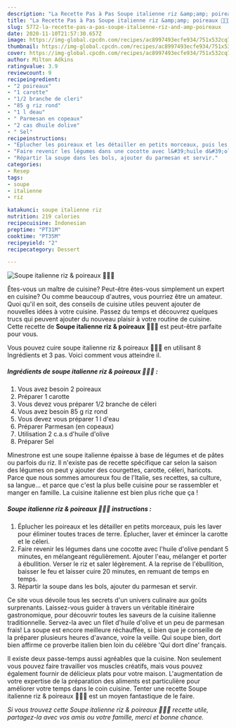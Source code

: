 ```yaml
---
description: "La Recette Pas à Pas Soupe italienne riz &amp;amp; poireaux 🍚🥣🌱"
title: "La Recette Pas à Pas Soupe italienne riz &amp;amp; poireaux 🍚🥣🌱"
slug: 5772-la-recette-pas-a-pas-soupe-italienne-riz-and-amp-poireaux
date: 2020-11-10T21:57:30.657Z
image: https://img-global.cpcdn.com/recipes/ac8997493ecfe934/751x532cq70/soupe-italienne-riz-poireaux-🍚🥣🌱-photo-principale-de-la-recette.jpg
thumbnail: https://img-global.cpcdn.com/recipes/ac8997493ecfe934/751x532cq70/soupe-italienne-riz-poireaux-🍚🥣🌱-photo-principale-de-la-recette.jpg
cover: https://img-global.cpcdn.com/recipes/ac8997493ecfe934/751x532cq70/soupe-italienne-riz-poireaux-🍚🥣🌱-photo-principale-de-la-recette.jpg
author: Milton Adkins
ratingvalue: 3.9
reviewcount: 9
recipeingredient:
- "2 poireaux"
- "1 carotte"
- "1/2 branche de cleri"
- "85 g riz rond"
- "1 l deau"
- " Parmesan en copeaux"
- "2 cas dhuile dolive"
- " Sel"
recipeinstructions:
- "Éplucher les poireaux et les détailler en petits morceaux, puis les laver pour éliminer toutes traces de terre. Éplucher, laver et émincer la carotte et le céleri."
- "Faire revenir les légumes dans une cocotte avec l&#39;huile d&#39;olive pendant 5 minutes, en mélangeant régulièrement. Ajouter l&#39;eau, mélanger et porter à ébullition. Verser le riz et saler légèrement. A la reprise de l&#39;ébullition, baisser le feu et laisser cuire 20 minutes, en remuant de temps en temps."
- "Répartir la soupe dans les bols, ajouter du parmesan et servir."
categories:
- Resep
tags:
- soupe
- italienne
- riz

katakunci: soupe italienne riz 
nutrition: 219 calories
recipecuisine: Indonesian
preptime: "PT31M"
cooktime: "PT35M"
recipeyield: "2"
recipecategory: Dessert

---
```



![Soupe italienne riz &amp; poireaux 🍚🥣🌱](https://img-global.cpcdn.com/recipes/ac8997493ecfe934/751x532cq70/soupe-italienne-riz-poireaux-🍚🥣🌱-photo-principale-de-la-recette.jpg)

Êtes-vous un maître de cuisine? Peut-être êtes-vous simplement un expert en cuisine? Ou comme beaucoup d'autres, vous pourriez être un amateur. Quoi qu'il en soit, des conseils de cuisine utiles peuvent ajouter de nouvelles idées à votre cuisine. Passez du temps et découvrez quelques trucs qui peuvent ajouter du nouveau plaisir à votre routine de cuisine. Cette recette de <strong> Soupe italienne riz &amp; poireaux 🍚🥣🌱 </strong> est peut-être parfaite pour vous.

<!--inarticleads1-->

Vous pouvez cuire soupe italienne riz &amp; poireaux 🍚🥣🌱 en utilisant 8 Ingrédients et 3 pas. Voici comment vous atteindre il.

##### Ingrédients de soupe italienne riz &amp; poireaux 🍚🥣🌱 :

1. Vous avez besoin 2 poireaux
1. Préparer 1 carotte
1. Vous devez vous préparer 1/2 branche de céleri
1. Vous avez besoin 85 g riz rond
1. Vous devez vous préparer 1 l d&#39;eau
1. Préparer  Parmesan (en copeaux)
1. Utilisation 2 c.a.s d&#39;huile d&#39;olive
1. Préparer  Sel


Minestrone est une soupe italienne épaisse à base de légumes et de pâtes ou parfois du riz. Il n&#39;existe pas de recette spécifique car selon la saison des légumes on peut y ajouter des courgettes, carotte, céleri, haricots. Parce que nous sommes amoureux fou de l&#39;Italie, ses recettes, sa culture, sa langue… et parce que c&#39;est la plus belle cuisine pour se rassembler et manger en famille. La cuisine italienne est bien plus riche que ça ! 

<!--inarticleads2-->

##### Soupe italienne riz &amp; poireaux 🍚🥣🌱 instructions :

1. Éplucher les poireaux et les détailler en petits morceaux, puis les laver pour éliminer toutes traces de terre. Éplucher, laver et émincer la carotte et le céleri.
1. Faire revenir les légumes dans une cocotte avec l&#39;huile d&#39;olive pendant 5 minutes, en mélangeant régulièrement. Ajouter l&#39;eau, mélanger et porter à ébullition. Verser le riz et saler légèrement. A la reprise de l&#39;ébullition, baisser le feu et laisser cuire 20 minutes, en remuant de temps en temps.
1. Répartir la soupe dans les bols, ajouter du parmesan et servir.


Ce site vous dévoile tous les secrets d&#39;un univers culinaire aux goûts surprenants. Laissez-vous guider à travers un véritable itinéraire gastronomique, pour découvrir toutes les saveurs de la cuisine italienne traditionnelle. Servez-la avec un filet d&#39;huile d&#39;olive et un peu de parmesan frais! La soupe est encore meilleure réchauffée, si bien que je conseille de la préparer plusieurs heures d&#39;avance, voire la veille. Qui soupe bien, dort bien affirme ce proverbe italien bien loin du célèbre &#39;Qui dort dîne&#39; français. 

<!--inarticleads1-->

<p>
Il existe deux passe-temps aussi agréables que la cuisine. Non seulement vous pouvez faire travailler vos muscles créatifs, mais vous pouvez également fournir de délicieux plats pour votre maison. L'augmentation de votre expertise de la préparation des aliments est particulière pour améliorer votre temps dans le coin cuisine. Tenter une recette Soupe italienne riz &amp; poireaux 🍚🥣🌱 est un moyen fantastique de le faire.
</p>

<p>
<i>Si vous trouvez cette Soupe italienne riz &amp; poireaux 🍚🥣🌱 recette utile, partagez-la avec vos amis ou votre famille, merci et bonne chance.</i>
</p>
